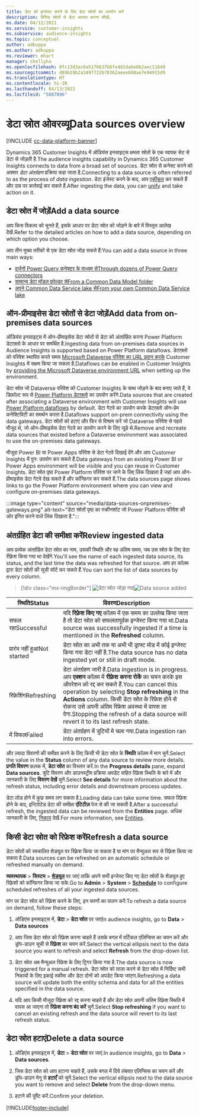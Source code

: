 ```yaml
---
title: डेटा को इन्जेस्ट करने के लिए डेटा स्रोतों का उपयोग करें
description: विभिन्न स्रोतों से डेटा आयात करना सीखें.
ms.date: 04/12/2021
ms.service: customer-insights
ms.subservice: audience-insights
ms.topic: conceptual
author: adkuppa
ms.author: adkuppa
ms.reviewer: mhart
manager: shellyha
ms.openlocfilehash: 0fc13d3ac0a5176637b6fe481dabe0b2aec11649
ms.sourcegitcommit: d89b19b2a3497722b78362aeee688ae7e94915d9
ms.translationtype: HT
ms.contentlocale: hi-IN
ms.lasthandoff: 04/13/2021
ms.locfileid: "5887896"
---
```

# <a name="data-sources-overview"></a><span data-ttu-id="ff3c5-103">डेटा स्रोत ओवरव्यू</span><span class="sxs-lookup"><span data-stu-id="ff3c5-103">Data sources overview</span></span>

[!INCLUDE [cc-data-platform-banner](../includes/cc-data-platform-banner.md)]

<span data-ttu-id="ff3c5-104">Dynamics 365 Customer Insights में ऑडियंस इनसाइट्स क्षमता स्रोतों के एक व्यापक सेट से डेटा से जोड़ती है.</span><span class="sxs-lookup"><span data-stu-id="ff3c5-104">The audience insights capability in Dynamics 365 Customer Insights connects to data from a broad set of sources.</span></span> <span data-ttu-id="ff3c5-105">डेटा स्रोत से कनेक्ट करने को अक्सर *डेटा अंतर्ग्रहण* प्रक्रिया कहा जाता है.</span><span class="sxs-lookup"><span data-stu-id="ff3c5-105">Connecting to a data source is often referred to as the process of *data ingestion*.</span></span> <span data-ttu-id="ff3c5-106">डेटा इंजेस्ट करने के बाद, आप [एकीकृत](data-unification.md) कर सकते हैं और उस पर कार्रवाई कर सकते हैं.</span><span class="sxs-lookup"><span data-stu-id="ff3c5-106">After ingesting the data, you can [unify](data-unification.md) and take action on it.</span></span>

## <a name="add-a-data-source"></a><span data-ttu-id="ff3c5-107">डेटा स्रोत में जोड़ें</span><span class="sxs-lookup"><span data-stu-id="ff3c5-107">Add a data source</span></span>

<span data-ttu-id="ff3c5-108">आप किस विकल्प को चुनते हैं, इसके आधार पर डेटा स्रोत को जोड़ने के बारे में विस्तृत आलेख देखें.</span><span class="sxs-lookup"><span data-stu-id="ff3c5-108">Refer to the detailed articles on how to add a data source, depending on which option you choose.</span></span>

<span data-ttu-id="ff3c5-109">आप तीन मुख्य तरीकों से एक डेटा स्रोत जोड़ सकते हैं:</span><span class="sxs-lookup"><span data-stu-id="ff3c5-109">You can add a data source in three main ways:</span></span>

- [<span data-ttu-id="ff3c5-110">दर्जनों Power Query कनेक्टर के माध्यम से</span><span class="sxs-lookup"><span data-stu-id="ff3c5-110">Through dozens of Power Query connectors</span></span>](connect-power-query.md)
- [<span data-ttu-id="ff3c5-111">सामान्य डेटा मॉडल फ़ोल्डर से</span><span class="sxs-lookup"><span data-stu-id="ff3c5-111">From a Common Data Model folder</span></span>](connect-common-data-model.md)
- [<span data-ttu-id="ff3c5-112">अपने Common Data Service lake से</span><span class="sxs-lookup"><span data-stu-id="ff3c5-112">From your own Common Data Service lake</span></span>](connect-common-data-service-lake.md)

## <a name="add-data-from-on-premises-data-sources"></a><span data-ttu-id="ff3c5-113">ऑन-प्रीमाइसेस डेटा स्रोतों से डेटा जोड़ें</span><span class="sxs-lookup"><span data-stu-id="ff3c5-113">Add data from on-premises data sources</span></span>

<span data-ttu-id="ff3c5-114">ऑडियंस इनसाइट्स में ऑन-प्रीमाइसेस डेटा स्रोतों से डेटा को अंतर्ग्रहित करना Power Platform डेटाफ़्लो के आधार पर समर्थित है.</span><span class="sxs-lookup"><span data-stu-id="ff3c5-114">Ingesting data from on-premises data sources in Audience Insights is supported based on Power Platform dataflows.</span></span> <span data-ttu-id="ff3c5-115">डेटाफ़्लो को परिवेश स्थापित करते समय [Microsoft Dataverse परिवेश का URL प्रदान करके](manage-environments.md#create-an-environment-in-an-existing-organization) Customer Insights में सक्षम किया जा सकता है.</span><span class="sxs-lookup"><span data-stu-id="ff3c5-115">Dataflows can be enabled in Customer Insights by [providing the Microsoft Dataverse environment URL](manage-environments.md#create-an-environment-in-an-existing-organization) when setting up the environment.</span></span>

<span data-ttu-id="ff3c5-116">डेटा स्रोत जो Dataverse परिवेश को Customer Insights के साथ जोड़ने के बाद बनाए जाते हैं, वे डिफ़ॉल्ट रूप से [Power Platform डेटाफ़्लो](/power-query/dataflows/overview-dataflows-across-power-platform-dynamics-365) का उपयोग करेंगे.</span><span class="sxs-lookup"><span data-stu-id="ff3c5-116">Data sources that are created after associating a Dataverse environment with Customer Insights will use [Power Platform dataflows](/power-query/dataflows/overview-dataflows-across-power-platform-dynamics-365) by default.</span></span> <span data-ttu-id="ff3c5-117">डेटा गेटवे का उपयोग करके डेटाफ़्लो ऑन-प्रेम कनेक्टिविटी का समर्थन करता है.</span><span class="sxs-lookup"><span data-stu-id="ff3c5-117">Dataflows support on-prem connectivity using the data gateways.</span></span> <span data-ttu-id="ff3c5-118">डेटा स्रोतों को हटाएं और फिर से विश्राम करें जो Dataverse परिवेश से पहले मौजूद थे, जो ऑन-प्रीमाइसेस डेटा गेटवे का उपयोग करने के लिए जुड़े थे.</span><span class="sxs-lookup"><span data-stu-id="ff3c5-118">Remove and recreate data sources that existed before a Dataverse environment was associated to use the on-premises data gateways.</span></span>

<span data-ttu-id="ff3c5-119">मौजूदा Power BI या Power Apps परिवेश से डेटा गेटवे दिखाई देंगे और आप Customer Insights में पुन: उपयोग कर सकते हैं.</span><span class="sxs-lookup"><span data-stu-id="ff3c5-119">Data gateways from an existing Power BI or Power Apps environment will be visible and you can reuse in Customer Insights.</span></span> <span data-ttu-id="ff3c5-120">डेटा स्रोत पृष्ठ Power Platform परिवेश पर जाने के लिए लिंक दिखाता है जहां आप ऑन-प्रीमाइसेस डेटा गेटवे देख सकते हैं और कॉन्फ़िगर कर सकते हैं.</span><span class="sxs-lookup"><span data-stu-id="ff3c5-120">The data sources page shows links to go the Power Platform environment where you can view and configure on-premises data gateways.</span></span>

:::image type="content" source="media/data-sources-onpremises-gateways.png" alt-text="डेटा स्रोतों पृष्ठ का स्क्रीनशॉट जो Power Platform परिवेश की ओर इंगित करने वाले लिंक दिखाता है.":::

## <a name="review-ingested-data"></a><span data-ttu-id="ff3c5-122">अंतर्ग्रहित डेटा की समीक्षा करें</span><span class="sxs-lookup"><span data-stu-id="ff3c5-122">Review ingested data</span></span>

<span data-ttu-id="ff3c5-123">आप प्रत्येक अंतर्ग्रहित डेटा स्रोत का नाम, उसकी स्थिति और वह अंतिम समय, जब उस स्रोत के लिए डेटा रीफ़्रेश किया गया था देखेंगे.</span><span class="sxs-lookup"><span data-stu-id="ff3c5-123">You'll see the name of each ingested data source, its status, and the last time the data was refreshed for that source.</span></span> <span data-ttu-id="ff3c5-124">आप हर कॉलम द्वारा डेटा स्रोतों की सूची सॉर्ट कर सकते हैं.</span><span class="sxs-lookup"><span data-stu-id="ff3c5-124">You can sort the list of data sources by every column.</span></span>

> [!div class="mx-imgBorder"]
> <span data-ttu-id="ff3c5-125">![डेटा स्रोत जोड़ा गया](media/configure-data-datasource-added.png "डेटा स्रोत जोड़ा गया")</span><span class="sxs-lookup"><span data-stu-id="ff3c5-125">![Data source added](media/configure-data-datasource-added.png "Data source added")</span></span>

|<span data-ttu-id="ff3c5-126">स्थिति</span><span class="sxs-lookup"><span data-stu-id="ff3c5-126">Status</span></span>  |<span data-ttu-id="ff3c5-127">विवरण</span><span class="sxs-lookup"><span data-stu-id="ff3c5-127">Description</span></span>  |
|---------|---------|
|<span data-ttu-id="ff3c5-128">सफल रहा</span><span class="sxs-lookup"><span data-stu-id="ff3c5-128">Successful</span></span>   |<span data-ttu-id="ff3c5-129">यदि **रिफ़्रेश किए गए** कॉलम में एक समय का उल्लेख किया जाता है तो डेटा स्रोत को सफलतापूर्वक इन्जेस्ट किया गया था.</span><span class="sxs-lookup"><span data-stu-id="ff3c5-129">Data source was successfully ingested if a time is mentioned in the **Refreshed** column.</span></span>
|<span data-ttu-id="ff3c5-130">प्रारंभ नहीं हुआ</span><span class="sxs-lookup"><span data-stu-id="ff3c5-130">Not started</span></span>   |<span data-ttu-id="ff3c5-131">डेटा स्रोत का अभी तक या अभी भी ड्राफ्ट मोड में कोई इन्जेस्ट किया गया डेटा नहीं है.</span><span class="sxs-lookup"><span data-stu-id="ff3c5-131">The data source has no data ingested yet or still in draft mode.</span></span>         |
|<span data-ttu-id="ff3c5-132">रिफ्रेशिंग</span><span class="sxs-lookup"><span data-stu-id="ff3c5-132">Refreshing</span></span>    |<span data-ttu-id="ff3c5-133">डेटा अंतर्ग्रहण जारी है.</span><span class="sxs-lookup"><span data-stu-id="ff3c5-133">Data ingestion is in progress.</span></span> <span data-ttu-id="ff3c5-134">आप **एक्शन** कॉलम में **रीफ़्रेश करना रोकें** का चयन करके इस ऑपरेशन को रद्द कर सकते हैं.</span><span class="sxs-lookup"><span data-stu-id="ff3c5-134">You can cancel this operation by selecting **Stop refreshing** in the **Actions** column.</span></span> <span data-ttu-id="ff3c5-135">किसी डेटा स्रोत के रिफ्रेश होने से रोकना उसे अपनी अंतिम रिफ्रेश अवस्था में वापस ला देगा.</span><span class="sxs-lookup"><span data-stu-id="ff3c5-135">Stopping the refresh of a data source will revert it to its last refresh state.</span></span>       |
|<span data-ttu-id="ff3c5-136">में विफल</span><span class="sxs-lookup"><span data-stu-id="ff3c5-136">Failed</span></span>     |<span data-ttu-id="ff3c5-137">डेटा अंतर्ग्रहण में त्रुटियों मे चला गया.</span><span class="sxs-lookup"><span data-stu-id="ff3c5-137">Data ingestion ran into errors.</span></span>         |

<span data-ttu-id="ff3c5-138">और ज़्यादा विवरणों की समीक्षा करने के लिए किसी भी डेटा स्रोत के **स्थिति** कॉलम में मान चुनें.</span><span class="sxs-lookup"><span data-stu-id="ff3c5-138">Select the value in the **Status** column of any data source to review more details.</span></span> <span data-ttu-id="ff3c5-139">**प्रगति विवरण** फ़लक में, **डेटा स्रोत** का विस्तार करें.</span><span class="sxs-lookup"><span data-stu-id="ff3c5-139">In the **Progress details** pane, expand **Data sources**.</span></span> <span data-ttu-id="ff3c5-140">त्रुटि विवरण और डाउनस्ट्रीम प्रक्रिया अपडेट सहित रिफ़्रेश स्थिति के बारे में और जानकारी के लिए **विवरण देखें** चुनें.</span><span class="sxs-lookup"><span data-stu-id="ff3c5-140">Select **See details** for more information about the refresh status, including error details and downstream process updates.</span></span>

<span data-ttu-id="ff3c5-141">डेटा लोड होने में कुछ समय लग सकता है.</span><span class="sxs-lookup"><span data-stu-id="ff3c5-141">Loading data can take some time.</span></span> <span data-ttu-id="ff3c5-142">सफल रिफ्रेश होने के बाद, इन्टिग्रेटेड डेटा की समीक्षा **एंटिटीज़** पेज से की जा सकती है.</span><span class="sxs-lookup"><span data-stu-id="ff3c5-142">After a successful refresh, the ingested data can be reviewed from the **Entities** page.</span></span> <span data-ttu-id="ff3c5-143">अधिक जानकारी के लिए, [निकाय](entities.md) देखें.</span><span class="sxs-lookup"><span data-stu-id="ff3c5-143">For more information, see [Entities](entities.md).</span></span>

## <a name="refresh-a-data-source"></a><span data-ttu-id="ff3c5-144">किसी डेटा स्रोत को रिफ्रेश करें</span><span class="sxs-lookup"><span data-stu-id="ff3c5-144">Refresh a data source</span></span>

<span data-ttu-id="ff3c5-145">डेटा स्रोतों को स्वचालित शेड्यूल पर रिफ़्रेश किया जा सकता है या मांग पर मैन्युअल रूप से रिफ़्रेश किया जा सकता है.</span><span class="sxs-lookup"><span data-stu-id="ff3c5-145">Data sources can be refreshed on an automatic schedule or refreshed manually on demand.</span></span> 

<span data-ttu-id="ff3c5-146">**व्यवस्थापक** > **सिस्टम** > [**शेड्यूल**](system.md#schedule-tab) पर जाएं ताकि अपने सभी इन्जेस्ट किए गए डेटा स्रोतों के शेड्यूल हुए रिफ़्रेशों को कॉन्फ़िगर किया जा सके.</span><span class="sxs-lookup"><span data-stu-id="ff3c5-146">Go to **Admin** > **System** > [**Schedule**](system.md#schedule-tab) to configure scheduled refreshes of all your ingested data sources.</span></span>

<span data-ttu-id="ff3c5-147">मांग पर डेटा स्रोत को रिफ़्रेश करने के लिए, इन चरणों का पालन करें:</span><span class="sxs-lookup"><span data-stu-id="ff3c5-147">To refresh a data source on demand, follow these steps:</span></span>

1. <span data-ttu-id="ff3c5-148">ऑडिएंस इनसाइट्स में, **डेटा** > **डेटा स्रोत** पर जाएं</span><span class="sxs-lookup"><span data-stu-id="ff3c5-148">In audience insights, go to **Data** > **Data sources**</span></span>

2. <span data-ttu-id="ff3c5-149">आप जिस डेटा स्रोत को रिफ़्रेश करना चाहते हैं उसके बगल में वर्टिकल एलिप्सिस का चयन करें और ड्रॉप-डाउन सूची से **रिफ़्रेश** का चयन करें.</span><span class="sxs-lookup"><span data-stu-id="ff3c5-149">Select the vertical ellipsis next to the data source you want to refresh and select **Refresh** from the drop-down list.</span></span>

3. <span data-ttu-id="ff3c5-150">डेटा स्रोत अब मैन्युअल रिफ्रेश के लिए ट्रिगर किया गया है.</span><span class="sxs-lookup"><span data-stu-id="ff3c5-150">The data source is now triggered for a manual refresh.</span></span> <span data-ttu-id="ff3c5-151">डेटा स्रोत को ताज़ा करने से डेटा स्रोत में निर्दिष्ट सभी निकायों के लिए इकाई स्कीमा और डेटा दोनों को अपडेट किया जाएगा.</span><span class="sxs-lookup"><span data-stu-id="ff3c5-151">Refreshing a data source will update both the entity schema and data for all the entities specified in the data source.</span></span>

4. <span data-ttu-id="ff3c5-152">यदि आप किसी मौजूदा रिफ़्रेश को रद्द करना चाहते हैं और डेटा स्रोत अपनी अंतिम रिफ़्रेश स्थिति में वापस आ जाएगा तो **रिफ्रेश करना बंद करें** चुनें.</span><span class="sxs-lookup"><span data-stu-id="ff3c5-152">Select **Stop refreshing** if you want to cancel an existing refresh and the data source will revert to its last refresh status.</span></span>

## <a name="delete-a-data-source"></a><span data-ttu-id="ff3c5-153">डेटा स्रोत हटाएं</span><span class="sxs-lookup"><span data-stu-id="ff3c5-153">Delete a data source</span></span>

1. <span data-ttu-id="ff3c5-154">ऑडिएंस इनसाइट्स में, **डेटा** > **डेटा स्रोत** पर जाएं.</span><span class="sxs-lookup"><span data-stu-id="ff3c5-154">In audience insights, go to **Data** > **Data sources**.</span></span>

2. <span data-ttu-id="ff3c5-155">जिस डेटा स्रोत को आप हटाना चाहते हैं, उसके बगल में दिये लंबवत एलिप्सिस का चयन करें और ड्रॉप-डाउन मेनू से **हटाएँ** को चुनें.</span><span class="sxs-lookup"><span data-stu-id="ff3c5-155">Select the vertical ellipsis next to the data source you want to remove and select **Delete** from the drop-down menu.</span></span>

3. <span data-ttu-id="ff3c5-156">हटाने की पुष्टि करें.</span><span class="sxs-lookup"><span data-stu-id="ff3c5-156">Confirm your deletion.</span></span>


[!INCLUDE[footer-include](../includes/footer-banner.md)]
